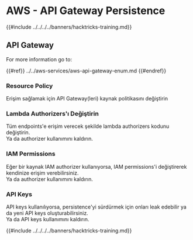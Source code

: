 # AWS - API Gateway Persistence

{{#include ../../../../banners/hacktricks-training.md}}

## API Gateway

For more information go to:

{{#ref}}
../../aws-services/aws-api-gateway-enum.md
{{#endref}}

### Resource Policy

Erişim sağlamak için API Gateway(leri) kaynak politikasını değiştirin

### Lambda Authorizers'ı Değiştirin

Tüm endpoints'e erişim verecek şekilde lambda authorizers kodunu değiştirin.\
Ya da authorizer kullanımını kaldırın.

### IAM Permissions

Eğer bir kaynak IAM authorizer kullanıyorsa, IAM permissions'i değiştirerek kendinize erişim verebilirsiniz.\
Ya da authorizer kullanımını kaldırın.

### API Keys

API keys kullanılıyorsa, persistence'yi sürdürmek için onları leak edebilir ya da yeni API keys oluşturabilirsiniz.\
Ya da API keys kullanımını kaldırın.

{{#include ../../../../banners/hacktricks-training.md}}
